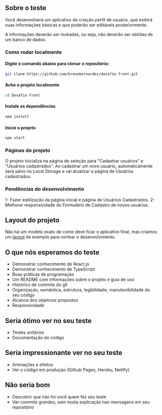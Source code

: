 ## **Sobre o teste**

Você desenvolverá um aplicativo de criação perfil de usuário, que exibirá suas informações básicas e que poderão ser editáveis posteriormente.

A informações deverão ser mokadas, ou seja, não deverão ser obtidas de um banco de dados.

### **Como rodar localmente**

#### Digite o comando abaixo para clonar o repositório:
```bash
git clone https://github.com/brenobernardes/desafio-front.git
```

#### Ache o projeto localmente
```bash
cd Desafio-front
```

#### Instale as dependências
```bash
npm install
```

#### Inicie o projeto
```bash
npm start
```

### **Páginas do projeto**

O projeto inicializa na página de seleção para "Cadastrar usuários" e "Usuários cadastrados". Ao cadastrar um novo usuário, automaticamente será salvo no Local Storage e vai atualizar a página de Usuários cadastrados.

### **Pendências do desenvolvimento**

1- Fazer estilização da página inicial e página de Usuários Cadastrados.
2- Melhorar responsividade do Formulário de Cadastro de novos usuários.

## **Layout do projeto**

Não há um modelo exato de como deve ficar o aplicativo final, mas criamos um [layout](https://www.figma.com/file/3avD92FrmZ8mmf8oqjdY7D/teste-frontend?node-id=4449%3A28922) de exemplo para nortear o desenvolvimento.


## **O que nós esperamos do teste**

- Demonstrar conhecimento de React.js
- Demonstrar conhecimento de TypeScript
- Boas práticas de programação
- Um README com informações sobre o projeto e guia de uso
- Histórico de commits do git
- Organização, semântica, estrutura, legibilidade, manutenibilidade do seu código
- Alcance dos objetivos propostos
- Responsividade

## **Seria ótimo ver no seu teste**

- Testes unitários
- Documentação do código

## **Seria impressionante ver no seu teste**

- Animações e efeitos
- Ver o código em produção (Github Pages, Heroku, Netlify)

## **Não seria bom**

- Descobrir que não foi você quem fez seu teste
- Ver commits grandes, sem muita explicação nas mensagens em seu repositório
